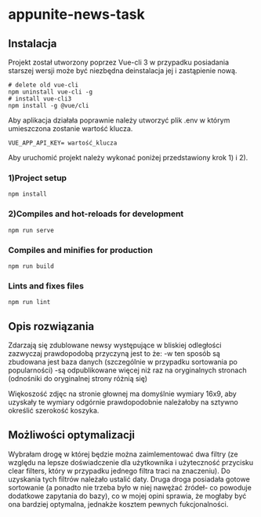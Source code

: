 # appunite-news-task

## Instalacja
Projekt został utworzony poprzez Vue-cli 3 w przypadku posiadania starszej wersji może być niezbędna deinstalacja jej i zastąpienie nową.
```
# delete old vue-cli
npm uninstall vue-cli -g
# install vue-cli3
npm install -g @vue/cli
```
Aby aplikacja działała poprawnie należy utworzyć plik .env w którym umieszczona zostanie wartość klucza.
```
VUE_APP_API_KEY= wartość_klucza
```
Aby uruchomić projekt należy wykonać poniżej przedstawiony krok 1) i 2).
### 1)Project setup
```
npm install
```

### 2)Compiles and hot-reloads for development
```
npm run serve
```

### Compiles and minifies for production
```
npm run build
```

### Lints and fixes files
```
npm run lint
```

## Opis rozwiązania
Zdarzają się zdublowane newsy występujące w bliskiej odległości zazwyczaj prawdopodobą przyczyną jest to że:
-w ten sposób są zbudowana jest baza danych (szczególnie w przypadku sortowania po popularności)
-są odpublikowane więcej niż raz na oryginalnych stronach (odnośniki do oryginalnej strony różnią się)

Więkoszość zdjęc na stronie głownej ma domyślnie wymiary 16x9, aby uzyskały te wymiary odgórnie prawdopodobnie należałoby na sztywno określić szerokość koszyka.

## Możliwości optymalizacji
Wybrałam drogę w której będzie można zaimlementować dwa filtry (ze względu na lepsze doświadczenie dla użytkownika i użyteczność przycisku clear filters, który w przypadku jednego filtra traci na znaczeniu). Do uzyskania tych filtrów należało ustalić daty. Druga droga posiadała gotowe sortowanie (a ponadto nie trzeba było w niej nawężać źródeł- co powoduje dodatkowe zapytania do bazy), co w mojej opini sprawia, że mogłaby być ona bardziej optymalna, jednakże kosztem pewnych fukcjonalności.


